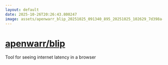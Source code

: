 ```yaml
---
layout: default
date: 2025-10-26T20:26:43.800247
image: assets/apenwarr_blip_20251025_091340_895_20251025_102629_7d398a--20251025T122729214--cropped.png
---
```


# [apenwarr/blip](https://github.com/apenwarr/blip/)

Tool for seeing internet latency in a browser
